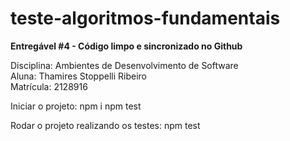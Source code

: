 # teste-algoritmos-fundamentais
<b>Entregável #4 - Código limpo e sincronizado no Github</b>

Disciplina: Ambientes de Desenvolvimento de Software<br>
Aluna: Thamires Stoppelli Ribeiro<br>
Matrícula: 2128916<br>

Iniciar o projeto:
npm i
npm test

Rodar o projeto realizando os testes:
npm test
